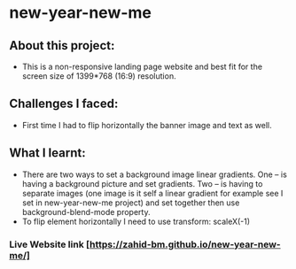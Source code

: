# new-year-new-me

## About this project:

* This is a non-responsive landing page website and best fit for the screen size of 1399*768 (16:9) resolution.
  
## Challenges I faced: 
* First time I had to flip horizontally the banner image and  text as well. 

## What I learnt: 

* There are two ways  to set a background image linear gradients. One – is having a background picture and set gradients. Two – is having to separate images (one image is it self a linear gradient for  example see I set in new-year-new-me project) and  set together then use background-blend-mode property.
* To flip element horizontally I need to use transform: scaleX(-1)

### Live Website link [https://zahid-bm.github.io/new-year-new-me/]
